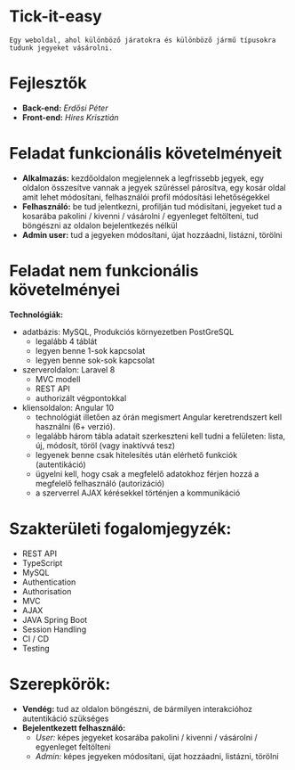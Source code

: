 # Tick-it-easy
```
Egy weboldal, ahol különböző járatokra és különböző jármű típusokra tudunk jegyeket vásárolni.
```
# Fejlesztők
* **Back-end:** *Erdősi Péter*
* **Front-end:** *Hires Krisztián*
# Feladat funkcionális követelményeit
* **Alkalmazás:** kezdőoldalon megjelennek a legfrissebb jegyek, egy oldalon összesítve vannak a jegyek szűréssel párosítva, egy kosár oldal amit lehet módosítani, felhasználói profil módosítási lehetőségekkel
* **Felhasználó:** be tud jelentkezni, profilján tud módisítani, jegyeket tud a kosarába pakolini / kivenni / vásárolni / egyenleget feltölteni, tud böngészni az oldalon bejelentkezés nélkül
* **Admin user:** tud a jegyeken módosítani, újat hozzáadni, listázni, törölni
# Feladat nem funkcionális követelményei
**Technológiák:** 
* adatbázis: MySQL, Produkciós környezetben PostGreSQL
    - legalább 4 táblát
    - legyen benne 1-sok kapcsolat
    - legyen benne sok-sok kapcsolat
* szerveroldalon: Laravel 8
    - MVC modell
    - REST API
    - authorizált végpontokkal
* kliensoldalon: Angular 10
    - technológiát illetően az órán megismert Angular keretrendszert kell használni (6+ verzió).
    - legalább három tábla adatait szerkeszteni kell tudni a felületen: lista, új, módosít, töröl (vagy inaktívvá tesz)
    - legyenek benne csak hitelesítés után elérhető funkciók (autentikáció)
    - ügyelni kell, hogy csak a megfelelő adatokhoz férjen hozzá a megfelelő felhasználó (autorizáció)
    - a szerverrel AJAX kérésekkel történjen a kommunikáció
# Szakterületi fogalomjegyzék:
* REST API
* TypeScript
* MySQL
* Authentication
* Authorisation
* MVC
* AJAX
* JAVA Spring Boot
* Session Handling
* CI / CD
* Testing
# Szerepkörök:
* **Vendég:** tud az oldalon böngészni, de bármilyen interakcióhoz autentikáció szükséges
* **Bejelentkezett felhasználó:**
    - *User:* képes jegyeket kosarába pakolini / kivenni / vásárolni / egyenleget feltölteni
    - *Admin:* képes jegyeken módosítani, újat hozzáadni, listázni, törölni